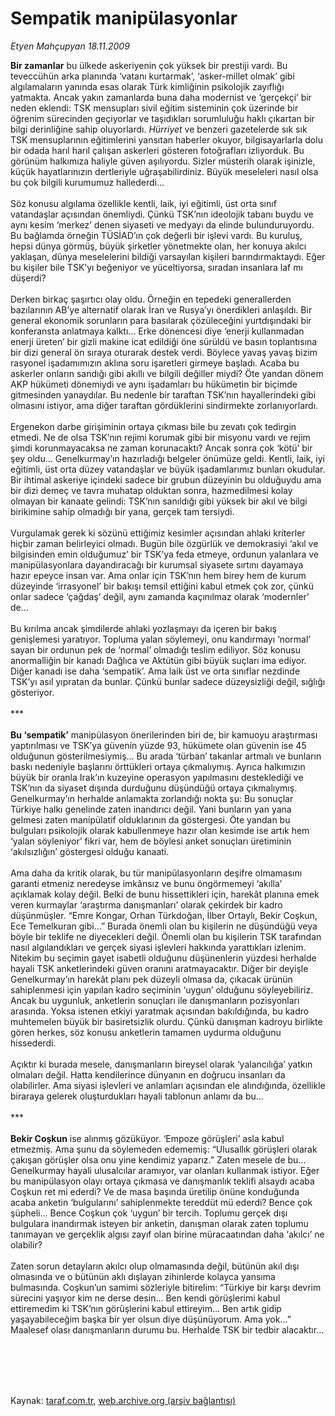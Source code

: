 # Sempatik manipülasyonlar

*Etyen Mahçupyan 18.11.2009*

<div class="taraf_structure_2col_1zq">
<div class="margen_n">



 <p><b>Bir zamanlar</b> bu ülkede askeriyenin çok yüksek bir prestiji vardı. Bu teveccühün arka planında ‘vatanı kurtarmak’, ‘asker-millet olmak’ gibi algılamaların yanında esas olarak Türk kimliğinin psikolojik zayıflığı yatmakta. Ancak yakın zamanlarda buna daha modernist ve ‘gerçekçi’ bir neden eklendi: TSK mensupları sivil eğitim sisteminin çok üzerinde bir öğrenim sürecinden geçiyorlar ve taşıdıkları sorumluluğu haklı çıkartan bir bilgi derinliğine sahip oluyorlardı. <i>Hürriyet</i> ve benzeri gazetelerde sık sık TSK mensuplarının eğitimlerini yansıtan haberler okuyor, bilgisayarlarla dolu bir odada harıl harıl çalışan askerleri gösteren fotoğrafları izliyorduk. Bu görünüm halkımıza haliyle güven aşılıyordu. Sizler müsterih olarak işinizle, küçük hayatlarınızın dertleriyle uğraşabilirdiniz. Büyük meseleleri nasıl olsa bu çok bilgili kurumumuz hallederdi... <br/><br/>Söz konusu algılama özellikle kentli, laik, iyi eğitimli, üst orta sınıf vatandaşlar açısından önemliydi. Çünkü TSK’nın ideolojik tabanı buydu ve aynı kesim ‘merkez’ denen siyaseti ve medyayı da elinde bulunduruyordu. Bu bağlamda örneğin TÜSİAD’ın çok değerli bir işlevi vardı. Bu kuruluş, hepsi dünya görmüş, büyük şirketler yönetmekte olan, her konuya akılcı yaklaşan, dünya meselelerini bildiği varsayılan kişileri barındırmaktaydı. Eğer bu kişiler bile TSK’yı beğeniyor ve yüceltiyorsa, sıradan insanlara laf mı düşerdi? <br/><br/>Derken birkaç şaşırtıcı olay oldu. Örneğin en tepedeki generallerden bazılarının AB’ye alternatif olarak İran ve Rusya’yı önerdikleri anlaşıldı. Bir general ekonomik sorunların para basılarak çözüleceğini yurtdışındaki bir konferansta anlatmaya kalktı... Erke dönencesi diye ‘enerji kullanmadan enerji üreten’ bir gizli makine icat edildiği öne sürüldü ve basın toplantısına bir dizi general ön sıraya oturarak destek verdi. Böylece yavaş yavaş bizim rasyonel işadamımızın aklına soru işaretleri girmeye başladı. Acaba bu askerler onların sandığı gibi akıllı ve bilgili değiller miydi? Öte yandan dönem AKP hükümeti dönemiydi ve aynı işadamları bu hükümetin bir biçimde gitmesinden yanaydılar. Bu nedenle bir taraftan TSK’nın hayallerindeki gibi olmasını istiyor, ama diğer taraftan gördüklerini sindirmekte zorlanıyorlardı. <br/><br/>Ergenekon darbe girişiminin ortaya çıkması bile bu zevatı çok tedirgin etmedi. Ne de olsa TSK’nın rejimi korumak gibi bir misyonu vardı ve rejim şimdi korunmayacaksa ne zaman korunacaktı? Ancak sonra çok ‘kötü’ bir şey oldu... Genelkurmay’ın hazırladığı belgeler önümüze geldi. Kentli, laik, iyi eğitimli, üst orta düzey vatandaşlar ve büyük işadamlarımız bunları okudular. Bir ihtimal askeriye içindeki sadece bir grubun düzeyinin bu olduğuydu ama bir dizi demeç ve tavra muhatap olduktan sonra, hazmedilmesi kolay olmayan bir kanaate gelindi: TSK’nın sanıldığı gibi yüksek bir akıl ve bilgi birikimine sahip olmadığı bir yana, gerçek tam tersiydi. <br/><br/>Vurgulamak gerek ki sözünü ettiğimiz kesimler açısından ahlaki kriterler hiçbir zaman belirleyici olmadı. Bugün bile özgürlük ve demokrasiyi ‘akıl ve bilgisinden emin olduğumuz’ bir TSK’ya feda etmeye, ordunun yalanlara ve manipülasyonlara dayandıracağı bir kurumsal siyasete sırtını dayamaya hazır epeyce insan var. Ama onlar için TSK’nın hem birey hem de kurum düzeyinde ‘irrasyonel’ bir bakışı temsil ettiğini kabul etmek çok zor, çünkü onlar sadece ‘çağdaş’ değil, aynı zamanda kaçınılmaz olarak ‘modernler’ de... <br/><br/>Bu kırılma ancak şimdilerde ahlaki yozlaşmayı da içeren bir bakış genişlemesi yaratıyor. Topluma yalan söylemeyi, onu kandırmayı ‘normal’ sayan bir ordunun pek de ‘normal’ olmadığı teslim ediliyor. Söz konusu anormalliğin bir kanadı Dağlıca ve Aktütün gibi büyük suçları ima ediyor. Diğer kanadı ise daha ‘sempatik’. Ama laik üst ve orta sınıflar nezdinde TSK’yı asıl yıpratan da bunlar. Çünkü bunlar sadece düzeysizliği değil, sığlığı gösteriyor. <br/><br/>***<b> <br/><br/>Bu ‘sempatik’</b> manipülasyon önerilerinden biri de, bir kamuoyu araştırması yaptırılması ve TSK’ya güvenin yüzde 93, hükümete olan güvenin ise 45 olduğunun gösterilmesiymiş... Bu arada ‘türban’ takanlar artmalı ve bunların baskı nedeniyle başlarını örttükleri ortaya çıkmalıymış. Ayrıca halkımızın büyük bir oranla Irak’ın kuzeyine operasyon yapılmasını desteklediği ve TSK’nın da siyaset dışında durduğunu düşündüğü ortaya çıkmalıymış. Genelkurmay’ın herhalde anlamakta zorlandığı nokta şu: Bu sonuçlar Türkiye halkı genelinde zaten inandırıcı değil. Yani bunların yan yana gelmesi zaten manipülatif olduklarının da göstergesi. Öte yandan bu bulguları psikolojik olarak kabullenmeye hazır olan kesimde ise artık hem ‘yalan söyleniyor’ fikri var, hem de böylesi anket sonuçları üretiminin ‘akılsızlığın’ göstergesi olduğu kanaati. <br/><br/>Ama daha da kritik olarak, bu tür manipülasyonların deşifre olmamasını garanti etmeniz neredeyse imkânsız ve bunu öngörmemeyi ‘akılla’ açıklamak kolay değil. Belki de bunu hissettikleri için, harekât planına emek veren kurmaylar ‘araştırma danışmanları’ olarak çekirdek bir kadro düşünmüşler. “Emre Kongar, Orhan Türkdoğan, İlber Ortaylı, Bekir Coşkun, Ece Temelkuran gibi...” Burada önemli olan bu kişilerin ne düşündüğü veya böyle bir teklife ne diyecekleri değil. Önemli olan bu kişilerin TSK tarafından nasıl algılandıkları ve gerçek siyasi işlevleri hakkında yarattıkları izlenim. Nitekim bu seçimin gayet isabetli olduğunu düşünenlerin yüzdesi herhalde hayali TSK anketlerindeki güven oranını aratmayacaktır. Diğer bir deyişle Genelkurmay’ın harekât planı pek düzeyli olmasa da, çıkacak ürünün sahiplenmesi için yapılan kadro seçiminin ‘uygun’ olduğunu söyleyebiliriz. Ancak bu uygunluk, anketlerin sonuçları ile danışmanların pozisyonları arasında. Yoksa istenen etkiyi yaratmak açısından bakıldığında, bu kadro muhtemelen büyük bir basiretsizlik olurdu. Çünkü danışman kadroyu birlikte gören herkes, söz konusu anketlerin tamamen uydurma olduğunu hissederdi. <br/><br/>Açıktır ki burada mesele, danışmanların bireysel olarak ‘yalancılığa’ yatkın olmaları değil. Hatta kendilerince dünyanın en doğrucu insanları da olabilirler. Ama siyasi işlevleri ve anlamları açısından ele alındığında, özellikle biraraya gelerek oluşturdukları hayali tablonun anlamı da bu... <br/><br/>***<b> <br/><br/>Bekir Coşkun</b> ise alınmış gözüküyor. ‘Empoze görüşleri’ asla kabul etmezmiş. Ama şunu da söylemeden edememiş: “Ulusallık görüşleri olarak çakışan görüşler olsa onu yine kendimiz yaparız.” Zaten mesele de bu... Genelkurmay hayali ulusalcılar aramıyor, var olanları kullanmak istiyor. Eğer bu manipülasyon olayı ortaya çıkmasa ve danışmanlık teklifi alsaydı acaba Coşkun ret mi ederdi? Ve de masa başında üretilip önüne konduğunda acaba anketin ‘bulgularını’ sahiplenmekte tereddüt mü ederdi? Bence çok şüpheli... Bence Coşkun çok ‘uygun’ bir tercih. Toplumu gerçek dışı bulgulara inandırmak isteyen bir anketin, danışman olarak zaten toplumu tanımayan ve gerçeklik algısı zayıf olan birine müracaatından daha ‘akılcı’ ne olabilir? <br/><br/>Zaten sorun detayların akılcı olup olmamasında değil, bütünün akıl dışı olmasında ve o bütünün aklı dışlayan zihinlerde kolayca yansıma bulmasında. Coşkun’un samimi sözleriyle bitirelim: “Türkiye bir karşı devrim sürecini yaşıyor kim ne derse desin... Ben kendi görüşlerimi kabul ettiremedim ki TSK’nın görüşlerini kabul ettireyim... Ben artık gidip yaşayabileceğim başka bir yer olsun diye düşünüyorum. Ama yok...” Maalesef olası danışmanların durumu bu. Herhalde TSK bir tedbir alacaktır... </p>
<br/>
<br/>
<br/>



<br/>


<div id="taraf_not">
</div>

</div>


</div>

Kaynak: [taraf.com.tr](http://taraf.com.tr:80/makale/8559.htm), [web.archive.org (arşiv bağlantısı)](http://web.archive.org/web/20091214055328/http://taraf.com.tr:80/makale/8559.htm)

